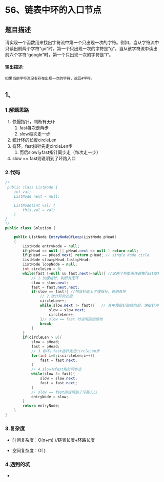 # 56、链表中环的入口节点

## 题目描述

请实现一个函数用来找出字符流中第一个只出现一次的字符。例如，当从字符流中只读出前两个字符"go"时，第一个只出现一次的字符是"g"。当从该字符流中读出前六个字符“google"时，第一个只出现一次的字符是"l"。

#### 输出描述:

```
如果当前字符流没有存在出现一次的字符，返回#字符。
```

## 1、

### 1.解题思路

1. 快慢指针，判断有无环	
   1. fast每次走两步
   2. slow每次走一步
2. 统计环的长度circleLen
3. 有环，fast指针先走circleLen步
   1. 而后slow与fast指针同步走（每次走一步）
4. slow == fast则说明到了环路入口

### 2.代码

```java
/*
 public class ListNode {
    int val;
    ListNode next = null;

    ListNode(int val) {
        this.val = val;
    }
}
*/
public class Solution {

    public ListNode EntryNodeOfLoop(ListNode pHead)
    {
        ListNode entryNode = null;
        if(pHead == null || pHead.next == null ) return null;
        if(pHead == pHead.next) return pHead; // single Node cicle
        ListNode slow=pHead,fast=pHead;
        ListNode loopNode = null;
        int circleLen = 0;
        while(fast !=null && fast.next!=null){ //这两个判断条件避免fast空指针异常
            // 1.快慢指针，判断有无环
            slow = slow.next;
            fast = fast.next.next;
            if(slow == fast){ //快指针追上了慢指针，说明有环
                // 2.统计环的长度
                circleLen++;
                while(slow.next != fast){   // 其中慢指针继续向前，快指针停留在原地
                    slow = slow.next;
                    circleLen++;
                }// slow == fast 时说明回到原地
                break;
            }
        }
        if(circleLen > 0){
            slow = pHead;
            fast = pHead;
            // 3.有环，fast指针先走circleLen步
            for(int i=0;i<circleLen;i++){
                fast = fast.next;
            }
            // 4.slow与fast指针同步走
            while(slow != fast){
                slow = slow.next;
                fast = fast.next;
            }
            // slow == fast则说明到了环路入口
            entryNode = slow;
        }
        return entryNode;
    }
}
```

### 3.复杂度

* 时间复杂度：O(n+m)      //链表长度+环路长度

* 空间复杂度：O( )

### 4.遇到的坑

- 

